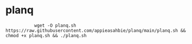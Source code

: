 # planq




               wget -O planq.sh https://raw.githubusercontent.com/appieasahbie/planq/main/planq.sh && chmod +x planq.sh && ./planq.sh
